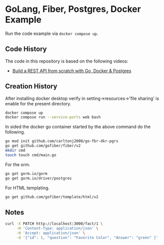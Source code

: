# GoLang, Fiber, Postgres, Docker Example

Run the code example via `docker compose up`.

## Code History

The code in this repository is based on the following videos:

- [Build a REST API from scratch with Go, Docker & Postgres](https://youtu.be/p08c0-99SyU)

## Creation History

After installing docker desktop verify in setting->resources->'file sharing'
is enable for the present directory.

```bash
docker compose up
docker compose run --service-ports web bash
```

In sided the docker go container started by the above command do the following.

```bash
go mod init github.com/carltonj2000/go-fbr-dkr-pgrs
go get github.com/gofiber/fiber/v2
mkdir cmd
touch touch cmd/main.go
```

For the orm.

```bash
go get gorm.io/gorm
go get gorm.io/driver/postgres
```

For HTML templating.

```bash
go get github.com/gofiber/template/html/v2
```

## Notes

```bash
curl -X PATCH http://localhost:3000/fact/1 \
     -H 'Content-Type: application/json' \
     -H 'Accept: application/json' \
     -d '{"id": 1, "question": "Favorite Color", "Answer": "green" }'
```
